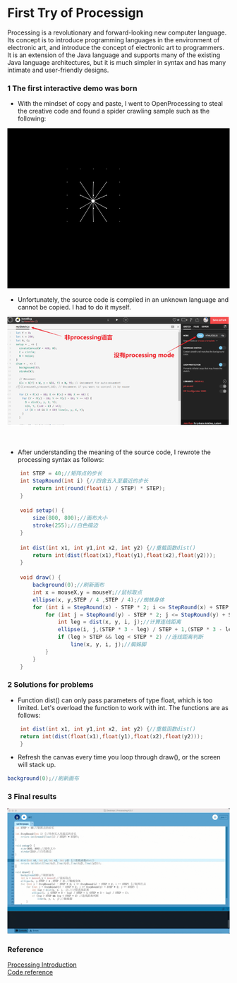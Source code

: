 # First Try of Processign
Processing is a revolutionary and forward-looking new computer language. Its concept is to introduce programming languages in the environment of electronic art, and introduce the concept of electronic art to programmers. 
It is an extension of the Java language and supports many of the existing Java language architectures, but it is much simpler in syntax and has many intimate and user-friendly designs.

### 1 The first interactive demo was born
- With the mindset of copy and paste, I went to OpenProcessing to steal the creative code and found a spider crawling sample such as the following:

![](https://raw.githubusercontent.com/Fy1307/IMGofSixGod/master/img/Pcs1.gif)

- Unfortunately, the source code is compiled in an unknown language and cannot be copied. I had to do it myself.
<div align= 'left'>
    <img src="https://github.com/Fy1307/IMGofSixGod/blob/master/img/pcs2.png?raw=true" width = "1000" />
</div>
<br></br>

- After understanding the meaning of the source code, I rewrote the processing syntax as follows:
  
```java
    int STEP = 40;//矩阵点的步长
    int StepRound(int i) {//四舍五入至最近的步长
        return int(round(float(i) / STEP) * STEP);
    }

    void setup() {
        size(800, 800);//画布大小
        stroke(255);//白色描边
    }

    int dist(int x1, int y1,int x2, int y2) {//重载函数dist()
        return int(dist(float(x1),float(y1),float(x2),float(y2)));
    }

    void draw() {
        background(0);//刷新画布
        int x = mouseX,y = mouseY;//鼠标取点
        ellipse(x, y,STEP / 4 ,STEP / 4);//蜘蛛身体
        for (int i = StepRound(x) - STEP * 2; i <= StepRound(x) + STEP * 2; i += STEP) {//矩阵打点
            for (int j = StepRound(y) - STEP * 2; j <= StepRound(y) + STEP * 2; j += STEP) {
                int leg = dist(x, y, i, j);//计算连线距离
                ellipse(i, j,(STEP * 3 - leg) / STEP + 1,(STEP * 3 - leg) / STEP + 1);
                if (leg > STEP && leg < STEP * 2) //连线距离判断
                    line(x, y, i, j);//蜘蛛脚
            }
        }
    }
```


### 2 Solutions for problems  
- Function dist() can only pass parameters of type float, which is too limited. Let's overload the function to work with int. The functions are as follows:
```java
    int dist(int x1, int y1,int x2, int y2) {//重载函数dist()
    return int(dist(float(x1),float(y1),float(x2),float(y2)));
    }
```

- Refresh the canvas every time you loop through draw(), or the screen will stack up.
```java
background(0);//刷新画布
```
### 3 Final results
<img src="https://raw.githubusercontent.com/Fy1307/IMGofSixGod/master/img/pscdemo.GIF"/>


### Reference
[Processing Introduction](https://baike.baidu.com/item/Processing/378062?fr=aladdin)  
[Code reference](https://openprocessing.org)